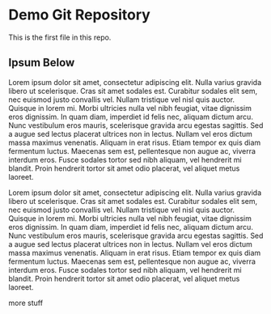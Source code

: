 # Demo Git Repository

This is the first file in this repo.

## Ipsum Below

Lorem ipsum dolor sit amet, consectetur adipiscing elit. Nulla varius gravida libero ut scelerisque. Cras sit amet sodales est. Curabitur sodales elit sem, nec euismod justo convallis vel. Nullam tristique vel nisl quis auctor. Quisque in lorem mi. Morbi ultricies nulla vel nibh feugiat, vitae dignissim eros dignissim. In quam diam, imperdiet id felis nec, aliquam dictum arcu. Nunc vestibulum eros mauris, scelerisque gravida arcu egestas sagittis. Sed a augue sed lectus placerat ultrices non in lectus. Nullam vel eros dictum massa maximus venenatis. Aliquam in erat risus. Etiam tempor ex quis diam fermentum luctus. Maecenas sem est, pellentesque non augue ac, viverra interdum eros. Fusce sodales tortor sed nibh aliquam, vel hendrerit mi blandit. Proin hendrerit tortor sit amet odio placerat, vel aliquet metus laoreet.

Lorem ipsum dolor sit amet, consectetur adipiscing elit. Nulla varius gravida libero ut scelerisque. Cras sit amet sodales est. Curabitur sodales elit sem, nec euismod justo convallis vel. Nullam tristique vel nisl quis auctor. Quisque in lorem mi. Morbi ultricies nulla vel nibh feugiat, vitae dignissim eros dignissim. In quam diam, imperdiet id felis nec, aliquam dictum arcu. Nunc vestibulum eros mauris, scelerisque gravida arcu egestas sagittis. Sed a augue sed lectus placerat ultrices non in lectus. Nullam vel eros dictum massa maximus venenatis. Aliquam in erat risus. Etiam tempor ex quis diam fermentum luctus. Maecenas sem est, pellentesque non augue ac, viverra interdum eros. Fusce sodales tortor sed nibh aliquam, vel hendrerit mi blandit. Proin hendrerit tortor sit amet odio placerat, vel aliquet metus laoreet.

more stuff